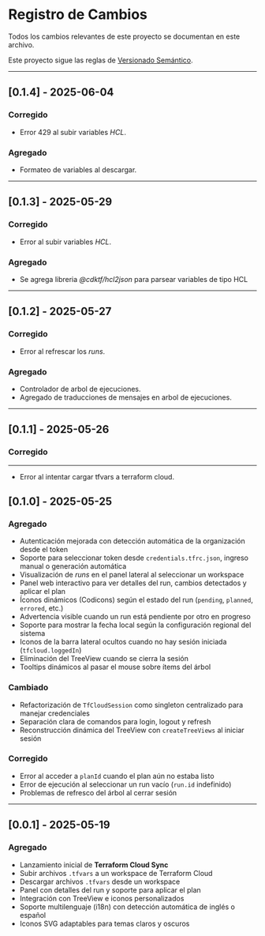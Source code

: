 # Registro de Cambios

Todos los cambios relevantes de este proyecto se documentan en este archivo.

Este proyecto sigue las reglas de [Versionado Semántico](https://semver.org/lang/es/).

---

## [0.1.4] - 2025-06-04

### Corregido

- Error 429 al subir variables _HCL_.

### Agregado

- Formateo de variables al descargar.

---

## [0.1.3] - 2025-05-29

### Corregido

- Error al subir variables _HCL_.

### Agregado

- Se agrega libreria _@cdktf/hcl2json_ para parsear variables de tipo HCL

---

## [0.1.2] - 2025-05-27

### Corregido

- Error al refrescar los _runs_.

### Agregado

- Controlador de arbol de ejecuciones.
- Agregado de traducciones de mensajes en arbol de ejecuciones.

---

## [0.1.1] - 2025-05-26

### Corregido

---

- Error al intentar cargar tfvars a terraform cloud.

## [0.1.0] - 2025-05-25

### Agregado

- Autenticación mejorada con detección automática de la organización desde el token
- Soporte para seleccionar token desde `credentials.tfrc.json`, ingreso manual o generación automática
- Visualización de _runs_ en el panel lateral al seleccionar un workspace
- Panel web interactivo para ver detalles del run, cambios detectados y aplicar el plan
- Íconos dinámicos (Codicons) según el estado del run (`pending`, `planned`, `errored`, etc.)
- Advertencia visible cuando un run está pendiente por otro en progreso
- Soporte para mostrar la fecha local según la configuración regional del sistema
- Iconos de la barra lateral ocultos cuando no hay sesión iniciada (`tfcloud.loggedIn`)
- Eliminación del TreeView cuando se cierra la sesión
- Tooltips dinámicos al pasar el mouse sobre ítems del árbol

### Cambiado

- Refactorización de `TfCloudSession` como singleton centralizado para manejar credenciales
- Separación clara de comandos para login, logout y refresh
- Reconstrucción dinámica del TreeView con `createTreeViews` al iniciar sesión

### Corregido

- Error al acceder a `planId` cuando el plan aún no estaba listo
- Error de ejecución al seleccionar un run vacío (`run.id` indefinido)
- Problemas de refresco del árbol al cerrar sesión

---

## [0.0.1] - 2025-05-19

### Agregado

- Lanzamiento inicial de **Terraform Cloud Sync**
- Subir archivos `.tfvars` a un workspace de Terraform Cloud
- Descargar archivos `.tfvars` desde un workspace
- Panel con detalles del run y soporte para aplicar el plan
- Integración con TreeView e iconos personalizados
- Soporte multilenguaje (i18n) con detección automática de inglés o español
- Iconos SVG adaptables para temas claros y oscuros
